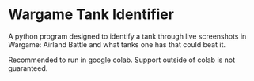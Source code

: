 # Wargame Tank Identifier
 A python program designed to identify a tank through live screenshots in Wargame: Airland Battle and what tanks one has that could beat it. 

 Recommended to run in google colab. Support outside of colab is not guaranteed.
